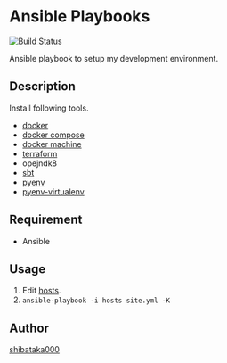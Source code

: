# Ansible Playbooks

[![Build Status](https://travis-ci.org/shibataka000/ansible-playbooks.svg?branch=master)](https://travis-ci.org/shibataka000/ansible-playbooks)

Ansible playbook to setup my development environment.

## Description
Install following tools.

- [docker](https://www.docker.com/)
- [docker compose](https://github.com/docker/compose)
- [docker machine](https://github.com/docker/machine)
- [terraform](https://www.terraform.io/)
- opejndk8
- [sbt](http://www.scala-sbt.org/)
- [pyenv](https://github.com/pyenv/pyenv)
- [pyenv-virtualenv](https://github.com/pyenv/pyenv-virtualenv)

## Requirement
- Ansible

## Usage
1. Edit [hosts](./hosts).
1. `ansible-playbook -i hosts site.yml -K`

## Author
[shibataka000](https://github.com/shibataka000)
